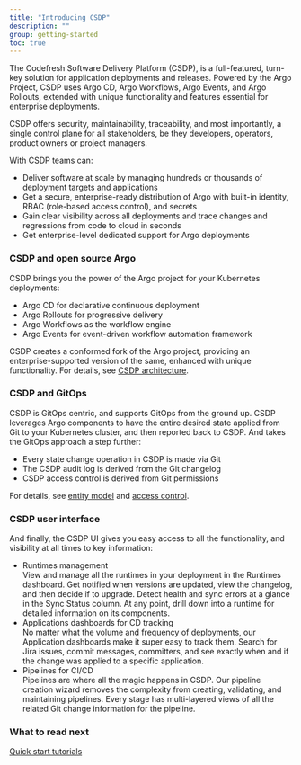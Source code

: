 ```yaml
---
title: "Introducing CSDP"
description: ""
group: getting-started
toc: true
---
```


The Codefresh Software Delivery Platform (CSDP), is a full-featured, turn-key solution for application deployments and releases. Powered by the Argo Project, CSDP uses Argo CD, Argo Workflows, Argo Events, and Argo Rollouts, extended with unique functionality and features essential for enterprise deployments.  

CSDP offers security, maintainability, traceability, and most importantly, a single control plane for all stakeholders, be they developers, operators, product owners or project managers.
 
With CSDP teams can:
 
* Deliver software at scale by managing hundreds or thousands of deployment targets and applications
* Get a secure, enterprise-ready distribution of Argo with built-in identity, RBAC (role-based access control), and secrets
* Gain clear visibility across all deployments and trace changes and regressions from code to cloud in seconds
* Get enterprise-level dedicated support for Argo deployments
 
### CSDP and open source Argo
CSDP brings you the power of the Argo project for your Kubernetes deployments:  

* Argo CD for declarative continuous deployment 
* Argo Rollouts for progressive delivery 
* Argo Workflows as the workflow engine 
* Argo Events for event-driven workflow automation framework

CSDP creates a conformed fork of the Argo project, providing an enterprise-supported version of the same, enhanced with unique functionality.
For details, see [CSDP architecture]({{site.baseurl}}/docs/getting-started/architecture).

 
### CSDP and GitOps
CSDP is GitOps centric, and supports GitOps from the ground up. CSDP leverages Argo components to have the entire desired state applied from Git to your Kubernetes cluster, and then reported back to CSDP.  And takes the GitOps approach a step further:  

* Every state change operation in CSDP is made via Git  
* The CSDP audit log is derived from the Git changelog  
* CSDP access control is derived from Git permissions  

For details, see [entity model]({{site.baseurl}}/docs/getting-started/entity-model) and [access control]({{site.baseurl}}/docs/administration/access-control).
 
### CSDP user interface
And finally, the CSDP UI gives you easy access to all the functionality, and visibility at all times to key information:  

* Runtimes management  
  View and manage all the runtimes in your deployment in the Runtimes dashboard. Get notified when versions are updated, view the changelog, and then decide if to upgrade. Detect health and sync errors at a glance in the Sync Status column. At any point, drill down into a runtime for detailed information on its components.
* Applications dashboards for CD tracking  
  No matter what the volume and frequency of deployments, our Application dashboards make it super easy to track them. Search for Jira issues, commit messages, committers, and see exactly when and if the change was applied to a specific application. 
* Pipelines for CI/CD  
  Pipelines are where all the magic happens in CSDP. Our pipeline creation wizard removes the complexity from creating, validating, and maintaining pipelines. Every stage has multi-layered views of all the related Git change information for the pipeline.  

### What to read next
[Quick start tutorials]({{site.baseurl}}/docs/getting-started/quick-start)